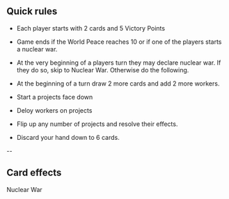 Quick rules
-----------

* Each player starts with 2 cards and 5 Victory Points

* Game ends if the World Peace reaches 10 or if one of the players starts a nuclear war.

* At the very beginning of a players turn they may declare nuclear war. If they do so, skip to Nuclear War. Otherwise do the following.

* At the beginning of a turn draw 2 more cards and add 2 more workers. 
* Start a projects face down
* Deloy workers on projects
* Flip up any number of projects and resolve their effects.
* Discard your hand down to 6 cards.

--

Card effects
------------


Nuclear War
